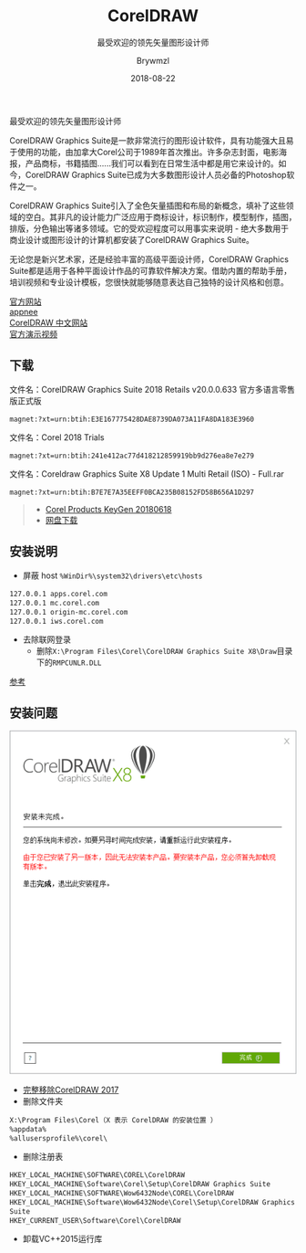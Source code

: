 ﻿---
layout:     post
title:      CorelDRAW
subtitle:   最受欢迎的领先矢量图形设计师
date:       2018-08-22
author:     Brywmzl
header-img: img/Corel/CorelDRAW/bg.jpg
catalog: true
tags:
    - Corel
    - CorelDRAW
---

最受欢迎的领先矢量图形设计师

<!--more-->

CorelDRAW Graphics Suite是一款非常流行的图形设计软件，具有功能强大且易于使用的功能，由加拿大Corel公司于1989年首次推出。许多杂志封面，电影海报，产品商标，书籍插图......我们可以看到在日常生活中都是用它来设计的。如今，CorelDRAW Graphics Suite已成为大多数图形设计人员必备的Photoshop软件之一。

CorelDRAW Graphics Suite引入了全色矢量插图和布局的新概念，填补了这些领域的空白。其非凡的设计能力广泛应用于商标设计，标识制作，模型制作，插图，排版，分色输出等诸多领域。它的受欢迎程度可以用事实来说明 - 绝大多数用于商业设计或图形设计的计算机都安装了CorelDRAW Graphics Suite。

无论您是新兴艺术家，还是经验丰富的高级平面设计师，CorelDRAW Graphics Suite都是适用于各种平面设计作品的可靠软件解决方案。借助内置的帮助手册，培训视频和专业设计模板，您很快就能够随意表达自己独特的设计风格和创意。

[官方网站](http://www.corel.com)  
[appnee](http://appnee.com/coreldraw-graphics-suite/)  
[CorelDRAW 中文网站](http://www.coreldrawchina.com/)  
[官方演示视频](https://www.youtube.com/watch?v=Up_2sjU4GfU)  

## 下载
文件名：CorelDRAW Graphics Suite 2018 Retails v20.0.0.633 官方多语言零售版正式版
```
magnet:?xt=urn:btih:E3E167775428DAE8739DA073A11FA8DA183E3960
```
文件名：Corel 2018 Trials
```
magnet:?xt=urn:btih:241e412ac77d418212859919bb9d276ea8e7e279
```
文件名：Coreldraw Graphics Suite X8 Update 1 Multi Retail (ISO) - Full.rar
```
magnet:?xt=urn:btih:B7E7E7A35EEFF0BCA235B08152FD58B656A1D297
```
>- [Corel Products KeyGen 20180618](http://pan.ccav1.me/lanzou.php?type=down&url=https://www.lanzous.com/i1pfkja)
>- [网盘下载](https://pan.baidu.com/s/18-rPMtX738I8rWDB-Fiifw#list/path=/App/Corel/CorelDRAW&parentPath=/App)  

## 安装说明

* 屏蔽 host `%WinDir%\system32\drivers\etc\hosts`  

```
127.0.0.1 apps.corel.com
127.0.0.1 mc.corel.com
127.0.0.1 origin-mc.corel.com
127.0.0.1 iws.corel.com
```
* 去除联网登录
	* 删除`X:\Program Files\Corel\CorelDRAW Graphics Suite X8\Draw`目录下的`RMPCUNLR.DLL`

[参考](http://www.epinv.com/post/7662.html)

## 安装问题
![](https://github.com/Brywmzl/Brywmzl.github.io/raw/master/img/Corel/CorelDRAW/error_0.png)  
* [完整移除CorelDRAW 2017](https://support.corel.com/hc/zh-tw/articles/115013707107--%E5%AE%89%E8%A3%9D-%E5%AE%8C%E6%95%B4%E7%A7%BB%E9%99%A4CorelDRAW-2017)  
* 删除文件夹  
```
X:\Program Files\Corel（X 表示 CorelDRAW 的安装位置 ）
%appdata%
%allusersprofile%\corel\
```
* 删除注册表  
```
HKEY_LOCAL_MACHINE\SOFTWARE\COREL\CorelDRAW
HKEY_LOCAL_MACHINE\Software\Corel\Setup\CorelDRAW Graphics Suite
HKEY_LOCAL_MACHINE\SOFTWARE\Wow6432Node\COREL\CorelDRAW
HKEY_LOCAL_MACHINE\Software\Wow6432Node\Corel\Setup\CorelDRAW Graphics Suite
HKEY_CURRENT_USER\Software\Corel\CorelDRAW
```
* 卸载VC++2015运行库  


